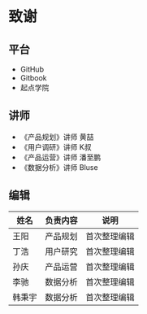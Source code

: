 # 致谢

## 平台

- GitHub
- Gitbook
- 起点学院

## 讲师

- 《产品规划》讲师 黄喆
- 《用户调研》讲师 K叔
- 《产品运营》讲师 潘至鹏
- 《数据分析》讲师 Bluse

## 编辑

姓名|负责内容|说明
------------|------------|------------
王阳|产品规划|首次整理编辑
丁浩|用户研究|首次整理编辑
孙庆|产品运营|首次整理编辑
李驰|数据分析|首次整理编辑
韩秉宇|数据分析|首次整理编辑
